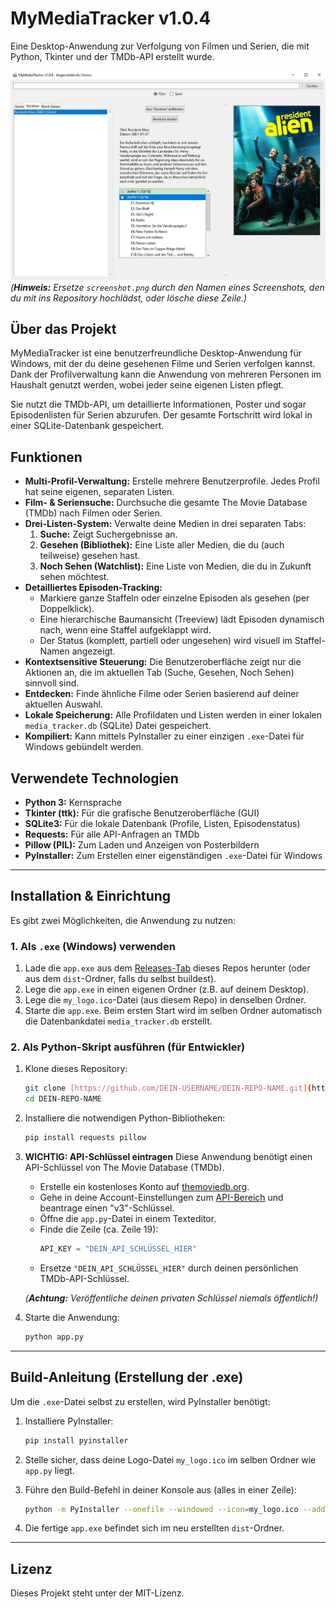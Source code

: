 # MyMediaTracker v1.0.4

Eine Desktop-Anwendung zur Verfolgung von Filmen und Serien, die mit Python, Tkinter und der TMDb-API erstellt wurde.

![Screenshot der Anwendung](screenshot.png)
*(**Hinweis:** Ersetze `screenshot.png` durch den Namen eines Screenshots, den du mit ins Repository hochlädst, oder lösche diese Zeile.)*

## Über das Projekt

MyMediaTracker ist eine benutzerfreundliche Desktop-Anwendung für Windows, mit der du deine gesehenen Filme und Serien verfolgen kannst. Dank der Profilverwaltung kann die Anwendung von mehreren Personen im Haushalt genutzt werden, wobei jeder seine eigenen Listen pflegt.

Sie nutzt die TMDb-API, um detaillierte Informationen, Poster und sogar Episodenlisten für Serien abzurufen. Der gesamte Fortschritt wird lokal in einer SQLite-Datenbank gespeichert.

## Funktionen

* **Multi-Profil-Verwaltung:** Erstelle mehrere Benutzerprofile. Jedes Profil hat seine eigenen, separaten Listen.
* **Film- & Seriensuche:** Durchsuche die gesamte The Movie Database (TMDb) nach Filmen oder Serien.
* **Drei-Listen-System:** Verwalte deine Medien in drei separaten Tabs:
    1.  **Suche:** Zeigt Suchergebnisse an.
    2.  **Gesehen (Bibliothek):** Eine Liste aller Medien, die du (auch teilweise) gesehen hast.
    3.  **Noch Sehen (Watchlist):** Eine Liste von Medien, die du in Zukunft sehen möchtest.
* **Detailliertes Episoden-Tracking:**
    * Markiere ganze Staffeln oder einzelne Episoden als gesehen (per Doppelklick).
    * Eine hierarchische Baumansicht (Treeview) lädt Episoden dynamisch nach, wenn eine Staffel aufgeklappt wird.
    * Der Status (komplett, partiell oder ungesehen) wird visuell im Staffel-Namen angezeigt.
* **Kontextsensitive Steuerung:** Die Benutzeroberfläche zeigt nur die Aktionen an, die im aktuellen Tab (Suche, Gesehen, Noch Sehen) sinnvoll sind.
* **Entdecken:** Finde ähnliche Filme oder Serien basierend auf deiner aktuellen Auswahl.
* **Lokale Speicherung:** Alle Profildaten und Listen werden in einer lokalen `media_tracker.db` (SQLite) Datei gespeichert.
* **Kompiliert:** Kann mittels PyInstaller zu einer einzigen `.exe`-Datei für Windows gebündelt werden.

## Verwendete Technologien

* **Python 3:** Kernsprache
* **Tkinter (ttk):** Für die grafische Benutzeroberfläche (GUI)
* **SQLite3:** Für die lokale Datenbank (Profile, Listen, Episodenstatus)
* **Requests:** Für alle API-Anfragen an TMDb
* **Pillow (PIL):** Zum Laden und Anzeigen von Posterbildern
* **PyInstaller:** Zum Erstellen einer eigenständigen `.exe`-Datei für Windows

---

## Installation & Einrichtung

Es gibt zwei Möglichkeiten, die Anwendung zu nutzen:

### 1. Als `.exe` (Windows) verwenden

1.  Lade die `app.exe` aus dem [Releases-Tab](https://github.com/DEIN-USERNAME/DEIN-REPO-NAME/releases) dieses Repos herunter (oder aus dem `dist`-Ordner, falls du selbst buildest).
2.  Lege die `app.exe` in einen eigenen Ordner (z.B. auf deinem Desktop).
3.  Lege die `my_logo.ico`-Datei (aus diesem Repo) in denselben Ordner.
4.  Starte die `app.exe`. Beim ersten Start wird im selben Ordner automatisch die Datenbankdatei `media_tracker.db` erstellt.

### 2. Als Python-Skript ausführen (für Entwickler)

1.  Klone dieses Repository:
    ```bash
    git clone [https://github.com/DEIN-USERNAME/DEIN-REPO-NAME.git](https://github.com/DEIN-USERNAME/DEIN-REPO-NAME.git)
    cd DEIN-REPO-NAME
    ```

2.  Installiere die notwendigen Python-Bibliotheken:
    ```bash
    pip install requests pillow
    ```

3.  **WICHTIG: API-Schlüssel eintragen**
    Diese Anwendung benötigt einen API-Schlüssel von The Movie Database (TMDb).

    * Erstelle ein kostenloses Konto auf [themoviedb.org](https://www.themoviedb.org/).
    * Gehe in deine Account-Einstellungen zum [API-Bereich](https://www.themoviedb.org/settings/api) und beantrage einen "v3"-Schlüssel.
    * Öffne die `app.py`-Datei in einem Texteditor.
    * Finde die Zeile (ca. Zeile 19):
        ```python
        API_KEY = "DEIN_API_SCHLÜSSEL_HIER" 
        ```
    * Ersetze `"DEIN_API_SCHLÜSSEL_HIER"` durch deinen persönlichen TMDb-API-Schlüssel.

    *(**Achtung:** Veröffentliche deinen privaten Schlüssel niemals öffentlich!)*

4.  Starte die Anwendung:
    ```bash
    python app.py
    ```

---

## Build-Anleitung (Erstellung der .exe)

Um die `.exe`-Datei selbst zu erstellen, wird PyInstaller benötigt:

1.  Installiere PyInstaller:
    ```bash
    pip install pyinstaller
    ```

2.  Stelle sicher, dass deine Logo-Datei `my_logo.ico` im selben Ordner wie `app.py` liegt.

3.  Führe den Build-Befehl in deiner Konsole aus (alles in einer Zeile):
    ```bash
    python -m PyInstaller --onefile --windowed --icon=my_logo.ico --add-data "my_logo.ico;." --hidden-import=requests --hidden-import=PIL app.py
    ```

4.  Die fertige `app.exe` befindet sich im neu erstellten `dist`-Ordner.

---

## Lizenz

Dieses Projekt steht unter der MIT-Lizenz.
